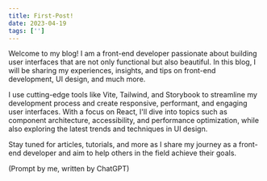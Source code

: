 ```yaml
---
title: First-Post!
date: 2023-04-19
tags: ['']
---
```


Welcome to my blog! I am a front-end developer passionate about building user interfaces that are not only functional but also beautiful. In this blog, I will be sharing my experiences, insights, and tips on front-end development, UI design, and much more.

I use cutting-edge tools like Vite, Tailwind, and Storybook to streamline my development process and create responsive, performant, and engaging user interfaces. With a focus on React, I'll dive into topics such as component architecture, accessibility, and performance optimization, while also exploring the latest trends and techniques in UI design.

Stay tuned for articles, tutorials, and more as I share my journey as a front-end developer and aim to help others in the field achieve their goals.

(Prompt by me, written by ChatGPT)